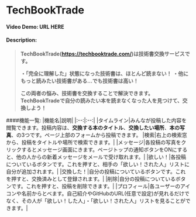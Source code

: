 # TechBookTrade
#### Video Demo:  URL HERE
#### Description:
>**TechBookTrade(https://techbooktrade.com/)は技術書交換サービスです。**
> 
>**・「完全に理解した」状態になった技術書は、ほとんど読まない！**
>**・他にもっと読みたい技術書がある…でも技術書は高い！**
> 
> **この両者の悩み、技術書を交換することで解決できます。**
> **TechBookTradeで自分の読みたい本を読まなくなった人を見つけて、交換しよう！**


####機能一覧:
|機能名|説明|
|:--:|:--:|
|タイムライン|みんなが投稿した内容を閲覧できます。投稿内容は、**交換する本のタイトル**、**交換したい場所**、**本の写真**、の3つです。ページ上部のフォームから投稿できます。
|検索|右上の検索窓から、投稿をタイトルや場所で検索できます。|
|メッセージ|各投稿の写真をクリックするとメッセージ画面にきます。ページトップの通知ボタンをONにすると、他の人からの新着メッセージをメールで受け取れます。|
|欲しい！|各投稿についているボタンです。これを押すと、相手の「欲しい！された人」リストに自分が追加されます。|
|交換した！|自分の投稿についているボタンです。これを押すと、交換済みとして登録されます。|
|削除|自分の投稿についているボタンです。これを押すと、投稿を削除できます。|
|プロフィール|各ユーザーのアイコンや名前からとべます。自己紹介やGitHubのURL(任意で設定)が見れるだけでなく、その人が「欲しい！した人」・「欲しい！された人」リストを見ることができます。|

